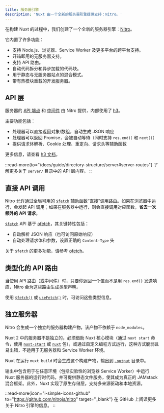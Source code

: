 ```yaml
---
title: 服务器引擎
description: 'Nuxt 由一个全新的服务器引擎提供支持：Nitro。'
---
```


在构建 Nuxt 的过程中，我们创建了一个全新的服务器引擎：[Nitro](https://nitro.zhcndoc.com/)。

它内置了许多功能：

- 支持 Node.js、浏览器、Service Worker 及更多平台的跨平台支持。
- 开箱即用的无服务器支持。
- 支持 API 路由。
- 自动代码拆分和异步加载的代码块。
- 用于静态与无服务器站点的混合模式。
- 带有热模块重载的开发服务器。

## API 层

服务器的 [API 端点](/docs/guide/directory-structure/server#api-routes) 和 [中间件](/docs/guide/directory-structure/server#server-middleware) 由 Nitro 提供，内部使用了 [h3](https://github.com/unjs/h3)。

主要功能包括：

- 处理器可以直接返回对象/数组，自动生成 JSON 响应
- 处理器可以返回 Promise，会被自动等待（同时支持 `res.end()` 和 `next()`）
- 提供请求体解析、Cookie 处理、重定向、请求头等辅助函数

更多信息，请查看 [h3 文档](https://github.com/unjs/h3)。

::read-more{to="/docs/guide/directory-structure/server#server-routes"}
了解更多关于 `server/` 目录中的 API 层内容。
::

## 直接 API 调用

Nitro 允许通过全局可用的 [`$fetch`](/docs/api/utils/dollarfetch) 辅助函数“直接”调用路由。如果在浏览器中运行，会发起 API 调用；如果在服务器中运行，则会直接调用对应函数，**省去一次额外的 API 请求**。

[`$fetch`](/docs/api/utils/dollarfetch) API 基于 [ofetch](https://github.com/unjs/ofetch)，其关键特性包括：

- 自动解析 JSON 响应（也可访问原始响应）
- 自动处理请求体和参数，设置正确的 `Content-Type` 头

关于 `$fetch` 的更多功能，请参考 [ofetch](https://github.com/unjs/ofetch)。

## 类型化的 API 路由

当使用 API 路由（或中间件）时，只要你返回一个值而不是用 `res.end()` 发送响应，Nitro 会为这些路由生成类型声明。

使用 [`$fetch()`](/docs/api/utils/dollarfetch) 或 [`useFetch()`](/docs/api/composables/use-fetch) 时，可访问这些类型信息。

## 独立服务器

Nitro 会生成一个独立的服务器构建产物，该产物不依赖于 `node_modules`。

Nuxt 2 中的服务器不是独立的，必须借助 Nuxt 核心模块（通过 `nuxt start` 命令，使用 [`nuxt-start`](https://www.npmjs.com/package/nuxt-start) 或 [`nuxt`](https://www.npmjs.com/package/nuxt) 包），或通过自定义编程方式运行，这种方式脆弱且易出错，不适用于无服务器和 Service Worker 环境。

Nuxt 在运行 `nuxt build` 时会生成这个构建产物，输出到 [`.output`](/docs/guide/directory-structure/output) 目录中。

输出中包含用于在任意环境（包括实验性的浏览器 Service Worker）中运行 Nuxt 服务器的运行时代码，并可提供静态文件服务，使其成为真正的 JAMstack 混合框架。此外，Nuxt 实现了原生存储层，支持多来源驱动和本地资源。

::read-more{icon="i-simple-icons-github" to="https://github.com/nitrojs/nitro" target="_blank"}
在 GitHub 上阅读更多关于 Nitro 引擎的信息。
::
